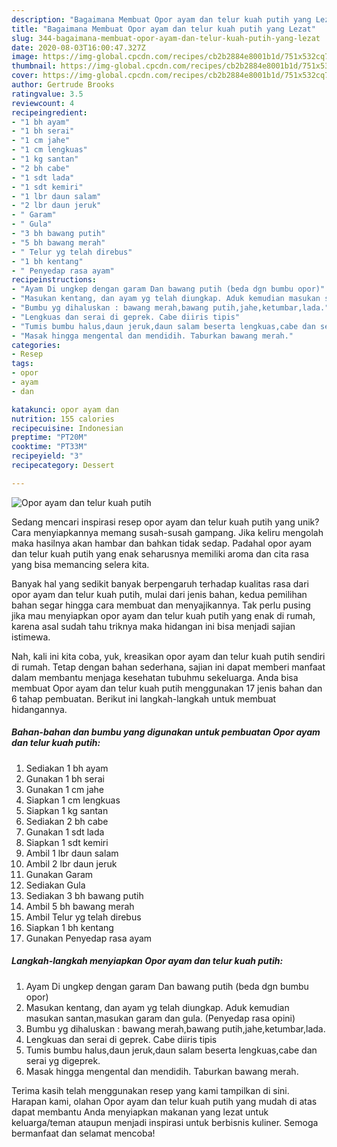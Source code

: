 ```yaml
---
description: "Bagaimana Membuat Opor ayam dan telur kuah putih yang Lezat"
title: "Bagaimana Membuat Opor ayam dan telur kuah putih yang Lezat"
slug: 344-bagaimana-membuat-opor-ayam-dan-telur-kuah-putih-yang-lezat
date: 2020-08-03T16:00:47.327Z
image: https://img-global.cpcdn.com/recipes/cb2b2884e8001b1d/751x532cq70/opor-ayam-dan-telur-kuah-putih-foto-resep-utama.jpg
thumbnail: https://img-global.cpcdn.com/recipes/cb2b2884e8001b1d/751x532cq70/opor-ayam-dan-telur-kuah-putih-foto-resep-utama.jpg
cover: https://img-global.cpcdn.com/recipes/cb2b2884e8001b1d/751x532cq70/opor-ayam-dan-telur-kuah-putih-foto-resep-utama.jpg
author: Gertrude Brooks
ratingvalue: 3.5
reviewcount: 4
recipeingredient:
- "1 bh ayam"
- "1 bh serai"
- "1 cm jahe"
- "1 cm lengkuas"
- "1 kg santan"
- "2 bh cabe"
- "1 sdt lada"
- "1 sdt kemiri"
- "1 lbr daun salam"
- "2 lbr daun jeruk"
- " Garam"
- " Gula"
- "3 bh bawang putih"
- "5 bh bawang merah"
- " Telur yg telah direbus"
- "1 bh kentang"
- " Penyedap rasa ayam"
recipeinstructions:
- "Ayam Di ungkep dengan garam Dan bawang putih (beda dgn bumbu opor)"
- "Masukan kentang, dan ayam yg telah diungkap. Aduk kemudian masukan santan,masukan garam dan gula. (Penyedap rasa opini)"
- "Bumbu yg dihaluskan : bawang merah,bawang putih,jahe,ketumbar,lada."
- "Lengkuas dan serai di geprek. Cabe diiris tipis"
- "Tumis bumbu halus,daun jeruk,daun salam beserta lengkuas,cabe dan serai yg digeprek."
- "Masak hingga mengental dan mendidih. Taburkan bawang merah."
categories:
- Resep
tags:
- opor
- ayam
- dan

katakunci: opor ayam dan 
nutrition: 155 calories
recipecuisine: Indonesian
preptime: "PT20M"
cooktime: "PT33M"
recipeyield: "3"
recipecategory: Dessert

---
```



![Opor ayam dan telur kuah putih](https://img-global.cpcdn.com/recipes/cb2b2884e8001b1d/751x532cq70/opor-ayam-dan-telur-kuah-putih-foto-resep-utama.jpg)

Sedang mencari inspirasi resep opor ayam dan telur kuah putih yang unik? Cara menyiapkannya memang susah-susah gampang. Jika keliru mengolah maka hasilnya akan hambar dan bahkan tidak sedap. Padahal opor ayam dan telur kuah putih yang enak seharusnya memiliki aroma dan cita rasa yang bisa memancing selera kita.



Banyak hal yang sedikit banyak berpengaruh terhadap kualitas rasa dari opor ayam dan telur kuah putih, mulai dari jenis bahan, kedua pemilihan bahan segar hingga cara membuat dan menyajikannya. Tak perlu pusing jika mau menyiapkan opor ayam dan telur kuah putih yang enak di rumah, karena asal sudah tahu triknya maka hidangan ini bisa menjadi sajian istimewa.


Nah, kali ini kita coba, yuk, kreasikan opor ayam dan telur kuah putih sendiri di rumah. Tetap dengan bahan sederhana, sajian ini dapat memberi manfaat dalam membantu menjaga kesehatan tubuhmu sekeluarga. Anda bisa membuat Opor ayam dan telur kuah putih menggunakan 17 jenis bahan dan 6 tahap pembuatan. Berikut ini langkah-langkah untuk membuat hidangannya.

<!--inarticleads1-->

##### Bahan-bahan dan bumbu yang digunakan untuk pembuatan Opor ayam dan telur kuah putih:

1. Sediakan 1 bh ayam
1. Gunakan 1 bh serai
1. Gunakan 1 cm jahe
1. Siapkan 1 cm lengkuas
1. Siapkan 1 kg santan
1. Sediakan 2 bh cabe
1. Gunakan 1 sdt lada
1. Siapkan 1 sdt kemiri
1. Ambil 1 lbr daun salam
1. Ambil 2 lbr daun jeruk
1. Gunakan  Garam
1. Sediakan  Gula
1. Sediakan 3 bh bawang putih
1. Ambil 5 bh bawang merah
1. Ambil  Telur yg telah direbus
1. Siapkan 1 bh kentang
1. Gunakan  Penyedap rasa ayam




<!--inarticleads2-->

##### Langkah-langkah menyiapkan Opor ayam dan telur kuah putih:

1. Ayam Di ungkep dengan garam Dan bawang putih (beda dgn bumbu opor)
1. Masukan kentang, dan ayam yg telah diungkap. Aduk kemudian masukan santan,masukan garam dan gula. (Penyedap rasa opini)
1. Bumbu yg dihaluskan : bawang merah,bawang putih,jahe,ketumbar,lada.
1. Lengkuas dan serai di geprek. Cabe diiris tipis
1. Tumis bumbu halus,daun jeruk,daun salam beserta lengkuas,cabe dan serai yg digeprek.
1. Masak hingga mengental dan mendidih. Taburkan bawang merah.




Terima kasih telah menggunakan resep yang kami tampilkan di sini. Harapan kami, olahan Opor ayam dan telur kuah putih yang mudah di atas dapat membantu Anda menyiapkan makanan yang lezat untuk keluarga/teman ataupun menjadi inspirasi untuk berbisnis kuliner. Semoga bermanfaat dan selamat mencoba!
